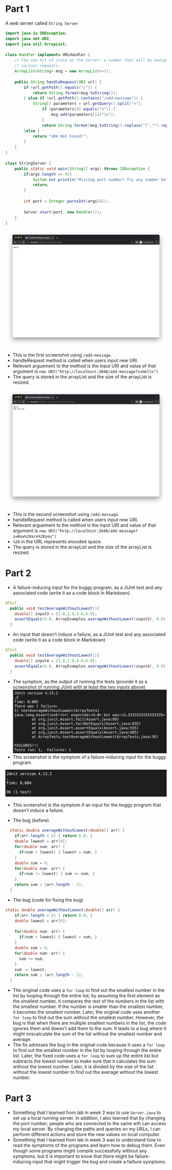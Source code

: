 # Part 1
A web server called `String Server`
```java
import java.io.IOException;
import java.net.URI;
import java.util.ArrayList;

class Handler implements URLHandler {
    // The one bit of state on the server: a number that will be manipulated by
    // various requests.
    ArrayList<String> msg = new ArrayList<>();

    public String handleRequest(URI url) {
        if (url.getPath().equals("/")) {
            return String.format(msg.toString());
        } else if (url.getPath().contains("/add-message")) {
            String[] parameters = url.getQuery().split("=");
                if (parameters[0].equals("s")) {
                    msg.add(parameters[1]+"\n");
                }
                return String.format(msg.toString().replace("[","").replace("]","").replace(", ",""));
        }else {
            return "404 Not Found!"; 
        }
    }
}

class StringServer {
    public static void main(String[] args) throws IOException {
        if(args.length == 0){
            System.out.println("Missing port number! Try any number between 1024 to 49151");
            return;
        }

        int port = Integer.parseInt(args[0]);

        Server.start(port, new Handler());
    }
}
``` 
![Image](add_msg1.png)
* This is the first screenshot using `/add-message`.
* handleRequest method is called when users input new URI.
* Relevant arguement to the method is the input URI and value of that argument is `new URI("http://localhost:2048/add-message?s=Hello")`
* The query is stored in the arrayList and the size of the arrayList is resized.

![Image](add_msg2.png)
* This is the second screenshot using `/add-message`.
* handleRequest method is called when users input new URI.
* Relevant arguement to the method is the input URI and value of that argument is `new URI("http://localhost:2048/add-message?s=How%20are%20you")`
* `%20` in the URL represents encoded space.
* The query is stored in the arrayList and the size of the arrayList is resized.

# Part 2
* A failure-inducing input for the buggy program, as a JUnit test and any associated code (write it as a code block in Markdown)
```java
@Test
  public void testAverageWithoutLowest(){
    double[] input3 = {2.0,2.0,4.0,6.0};
    assertEquals(3.0, ArrayExamples.averageWithoutLowest(input3), 0.0);
  }
```

* An input that doesn’t induce a failure, as a JUnit test and any associated code (write it as a code block in Markdown)
```java
@Test
  public void testAverageWithoutLowest(){
    double[] input4 = {1.0,2.0,4.0,6.0};
    assertEquals(4.0, ArrayExamples.averageWithoutLowest(input4), 0.0);
  }
```

* The symptom, as the output of running the tests (provide it as a screenshot of running JUnit with at least the two inputs above) 
![Image](symptom1.png)
* This screenshot is the symptom of a failure-inducing input for the buggy program.  

![Image](symptom2.png)
* This screenshot is the symptom if an input for the buggy program that doesn't induce a failure.

* The bug (before)
```java
  static double averageWithoutLowest(double[] arr) {
    if(arr.length < 2) { return 0.0; }
    double lowest = arr[0];
    for(double num: arr) {
      if(num < lowest) { lowest = num; }
    }
    double sum = 0;
    for(double num: arr) {
      if(num != lowest) { sum += num; }
    }
    return sum / (arr.length - 1);
  }
```

* The bug (code for fixing the bug)
```java
static double averageWithoutLowest(double[] arr) {
    if(arr.length < 2) { return 0.0; }
    double lowest = arr[0];

    for(double num: arr) {
      if(num < lowest) { lowest = num; }
    }
    double sum = 0;
    for(double num: arr) {
      sum += num;
    }
    sum -= lowest;
    return sum / (arr.length - 1);
  }
```
* The original code uses a `for loop` to find out the smallest number in the list by looping through the entire list; by assuming the first element as the smallest number, it compares the rest of the numbers in the list with the smallest number. If the number is smaller than the smallest number, it becomes the smallest number. Later, the original code uses another `for loop` to find out the sum without the smallest number. However, the bug is that when there are multiple smallest numbers in the list, the code ignores them and doesn't add them to the sum. It leads to a bug where it might miscalculate the sum of the list without the smallest number and average. 
* The fix adresses the bug in the original code because it uses a `for loop` to find out the smallest number in the list by looping through the entire list. Later, the fixed code uses a `for loop` to sum up the entire list but subtracts the lowest number to make sure that it calculates the sum without the lowest number. Later, it is divided by the size of the list without the lowest number to find out the average without the lowest number. 

# Part 3
* Something that I learned from lab in week 2 was to use `Server.java` to set up a local running server. In addition, I also learned that by changing the port number, people who are connected to the same wifi can access my local server. By changing the paths and queries on my URLs, I can perform different actions and store the new values on local computer. 
* Something that I learned from lab in week 3 was to understand how to read the symptoms of the programs and learn how to debug them. Even though some programs might compile successfully without any symptoms, but it is important to know that there might be failure-inducing input that might trigger the bug and create a failture symptoms. 
